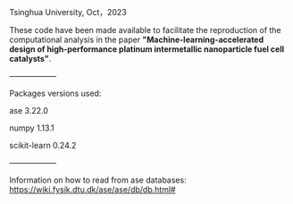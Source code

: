 Tsinghua University, Oct，2023

These code have been made available to facilitate the reproduction of the computational analysis in the paper **"Machine-learning-accelerated design of high-performance platinum
intermetallic nanoparticle fuel cell catalysts"**.

——————

Packages versions used:

ase 3.22.0

numpy 1.13.1

scikit-learn 0.24.2

——————

Information on how to read from ase databases:
https://wiki.fysik.dtu.dk/ase/ase/db/db.html#
